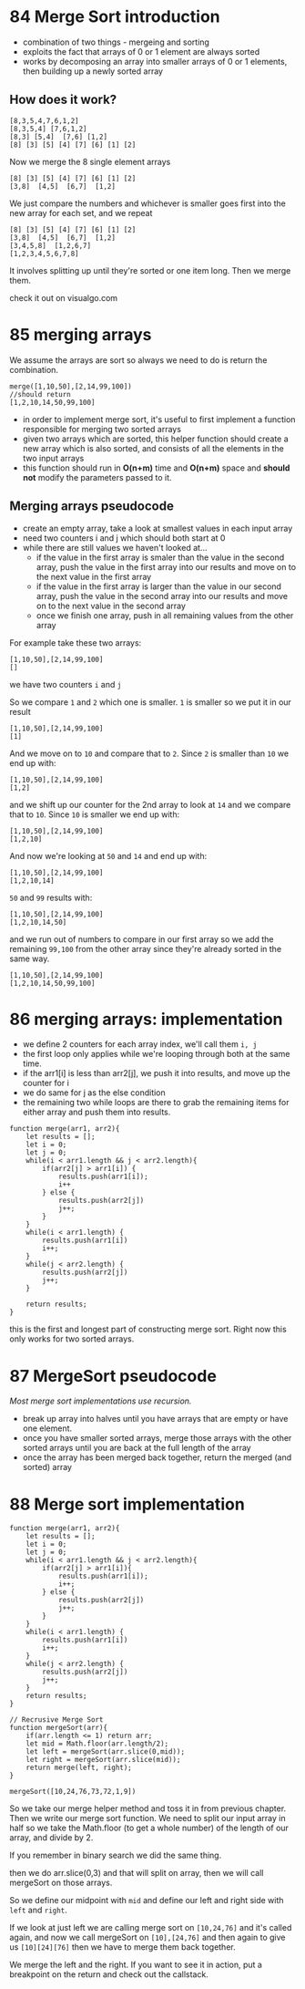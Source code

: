 # 84 Merge Sort introduction

- combination of two things - mergeing and sorting
- exploits the fact that arrays of 0 or 1 element are always sorted
- works by decomposing an array into smaller arrays of 0 or 1 elements, then building up a newly sorted array

## How does it work?
```
[8,3,5,4,7,6,1,2]
[8,3,5,4] [7,6,1,2]
[8,3] [5,4]  [7,6] [1,2]
[8] [3] [5] [4] [7] [6] [1] [2]
```

Now we merge the 8 single element arrays
```
[8] [3] [5] [4] [7] [6] [1] [2]
[3,8]  [4,5]  [6,7]  [1,2]
```

We just compare the numbers and whichever is smaller goes first into the new array for each set, and we repeat

```
[8] [3] [5] [4] [7] [6] [1] [2]
[3,8]  [4,5]  [6,7]  [1,2]
[3,4,5,8]  [1,2,6,7]
[1,2,3,4,5,6,7,8]
```

It involves splitting up until they're sorted or one item long. Then we merge them.

check it out on visualgo.com

# 85 merging arrays

We assume the arrays are sort so always we need to do is return the combination.

```
merge([1,10,50],[2,14,99,100])
//should return
[1,2,10,14,50,99,100]
```

- in order to implement merge sort, it's useful to first implement a function responsible for merging two sorted arrays
- given two arrays which are sorted, this helper function should create a new array which is also sorted, and consists of all the elements in the two input arrays
- this function should run in **O(n+m)** time and **O(n+m)** space and **should not** modify the parameters passed to it.

## Merging arrays pseudocode

- create an empty array, take a look at smallest values in each input array
- need two counters i and j which should both start at 0
- while there are still values we haven't looked at...
    - if the value in the first array is smaler than the value in the second array, push the value in the first array into our results and move on to the next value in the first array
    - if the value in the first array is larger than the value in our second array, push the value in the second array into our results and move on to the next value in the second array
    - once we finish one array, push in all remaining values from the other array

For example take these two arrays:
```
[1,10,50],[2,14,99,100]
[]
```
we have two counters `i` and `j`

So we compare `1` and `2` which one is smaller.
`1` is smaller so we put it in our result
```
[1,10,50],[2,14,99,100]
[1]
```
And we move on to `10` and compare that to `2`. Since `2` is smaller than `10` we end up with:
```
[1,10,50],[2,14,99,100]
[1,2]
```
and we shift up our counter for the 2nd array to look at `14` and we compare that to `10`. Since `10` is smaller we end up with:
```
[1,10,50],[2,14,99,100]
[1,2,10]
```
And now we're looking at `50` and `14` and end up with:
```
[1,10,50],[2,14,99,100]
[1,2,10,14]
```
`50` and `99` results with:
```
[1,10,50],[2,14,99,100]
[1,2,10,14,50]
```
and we run out of numbers to compare in our first array so we add the remaining `99,100` from the other array since they're already sorted in the same way.

```
[1,10,50],[2,14,99,100]
[1,2,10,14,50,99,100]
```

# 86 merging arrays: implementation

- we define 2 counters for each array index, we'll call them `i, j`
- the first loop only applies while we're looping through both at the same time.
- if the arr1[i] is less than arr2[j], we push it into results, and move up the counter for i
- we do same for j as the else condition
- the remaining two while loops are there to grab the remaining items for either array and push them into results.
```
function merge(arr1, arr2){
    let results = [];
    let i = 0;
    let j = 0;
    while(i < arr1.length && j < arr2.length){
        if(arr2[j] > arr1[i]) {
            results.push(arr1[i]);
            i++
        } else {
            results.push(arr2[j])
            j++;
        }
    }
    while(i < arr1.length) {
        results.push(arr1[i])
        i++;
    }
    while(j < arr2.length) {
        results.push(arr2[j])
        j++;
    }

    return results;
}
```

this is the first and longest part of constructing merge sort. Right now this only works for two sorted arrays.

# 87 MergeSort pseudocode

*Most merge sort implementations use recursion.*

- break up array into halves until you have arrays that are empty or have one element.
- once you have smaller sorted arrays, merge those arrays with the other sorted arrays until you are back at the full length of the array
- once the array has been merged back together, return the merged (and sorted) array

# 88 Merge sort implementation

```
function merge(arr1, arr2){
    let results = [];
    let i = 0;
    let j = 0;
    while(i < arr1.length && j < arr2.length){
        if(arr2[j] > arr1[i]){
            results.push(arr1[i]);
            i++;
        } else {
            results.push(arr2[j])
            j++;
        }
    }
    while(i < arr1.length) {
        results.push(arr1[i])
        i++;
    }
    while(j < arr2.length) {
        results.push(arr2[j])
        j++;
    }
    return results;
}

// Recrusive Merge Sort
function mergeSort(arr){
    if(arr.length <= 1) return arr;
    let mid = Math.floor(arr.length/2);
    let left = mergeSort(arr.slice(0,mid));
    let right = mergeSort(arr.slice(mid));
    return merge(left, right);
}

mergeSort([10,24,76,73,72,1,9])

```

So we take our merge helper method and toss it in from previous chapter. Then we write our merge sort function. We need to split our input array in half so we take the Math.floor (to get a whole number) of the length of our array, and divide by 2.

If you remember in binary search we did the same thing.

then we do arr.slice(0,3) and that will split on array, then we will call mergeSort on those arrays.

So we define our midpoint with `mid` and define our left and right side with `left` and `right`.

If we look at just left we are calling merge sort on `[10,24,76]` and it's called again, and now we call mergeSort on `[10],[24,76]`
and then again to give us `[10][24][76]` then we have to merge them back together.

We merge the left and the right.
If you want to see it in action, put a breakpoint on the return and check out the callstack.



